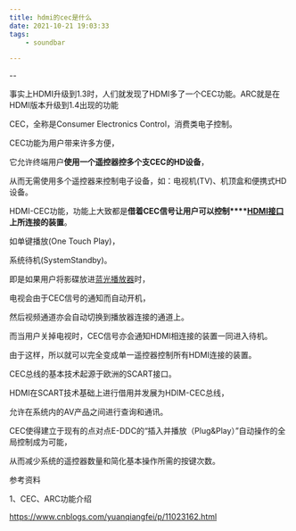 ```yaml
---
title: hdmi的cec是什么
date: 2021-10-21 19:03:33
tags:
	- soundbar

---
```


--

事实上HDMI升级到1.3时，人们就发现了HDMI多了一个CEC功能。ARC就是在HDMI版本升级到1.4出现的功能 

CEC，全称是Consumer Electronics Control，消费类电子控制。

CEC功能为用户带来许多方便，

它允许终端用户**使用一个遥控器控多个支CEC的HD设备**，

从而无需使用多个遥控器来控制电子设备，如：电视机(TV)、机顶盒和便携式HD设备。



HDMI-CEC功能，功能上大致都是**借着CEC信号让用户可以控制****[HDMI接口](https://www.baidu.com/s?wd=HDMI接口&tn=44039180_cpr&fenlei=mv6quAkxTZn0IZRqIHckPjm4nH00T1Y3uhm1nHPhPjTYmWPWn1Pb0ZwV5Hcvrjm3rH6sPfKWUMw85HfYnjn4nH6sgvPsT6KdThsqpZwYTjCEQLGCpyw9Uz4Bmy-bIi4WUvYETgN-TLwGUv3EPWfYn1fzP1f)上所连接的装置**。

如单键播放(One Touch Play)，

系统待机(SystemStandby)。

即是如果用户将影碟放进[蓝光播放器](https://www.baidu.com/s?wd=蓝光播放器&tn=44039180_cpr&fenlei=mv6quAkxTZn0IZRqIHckPjm4nH00T1Y3uhm1nHPhPjTYmWPWn1Pb0ZwV5Hcvrjm3rH6sPfKWUMw85HfYnjn4nH6sgvPsT6KdThsqpZwYTjCEQLGCpyw9Uz4Bmy-bIi4WUvYETgN-TLwGUv3EPWfYn1fzP1f)时，

电视会由于CEC信号的通知而自动开机，

然后视频通道亦会自动切换到播放器连接的通道上。

而当用户关掉电视时，CEC信号亦会通知HDMI相连接的装置一同进入待机。

由于这样，所以就可以完全变成单一遥控器控制所有HDMI连接的装置。



CEC总线的基本技术起源于欧洲的SCART接口。

HDMI在SCART技术基础上进行借用并发展为HDIM-CEC总线，

允许在系统内的AV产品之间进行查询和通讯。

CEC使得建立于现有的点对点E-DDC的“插入并播放（Plug&Play）”自动操作的全局控制成为可能，

从而减少系统的遥控器数量和简化基本操作所需的按键次数。





参考资料

1、CEC、ARC功能介绍

https://www.cnblogs.com/yuanqiangfei/p/11023162.html

